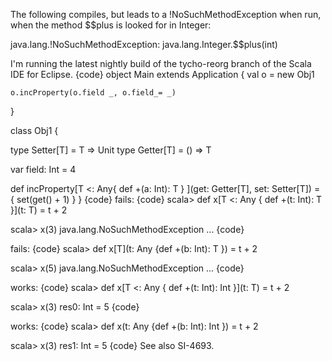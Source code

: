 The following compiles, but leads to a !NoSuchMethodException when run, when the method $$plus is looked for in Integer:

 java.lang.!NoSuchMethodException: java.lang.Integer.$$plus(int)

I'm running the latest nightly build of the tycho-reorg branch of the Scala IDE for Eclipse.
{code}
object Main extends Application {
    val o = new Obj1
    
    o.incProperty(o.field _, o.field_= _)
    
}

class Obj1 {

  type Setter[T] = T => Unit
  type Getter[T] = () => T

  var field: Int = 4

  def incProperty[T <: Any{ def +(a: Int): T } ](get: Getter[T], set: Setter[T]) = {
  	set(get() + 1)
  }
}
{code}
fails:
{code}
scala> def x[T <: Any { def +(t: Int): T }](t: T) = t + 2

scala> x(3)
java.lang.NoSuchMethodException ...
{code}

fails:
{code}
scala> def x[T](t: Any {def +(b: Int): T }) = t + 2

scala> x(5)
java.lang.NoSuchMethodException ...
{code}

works:
{code}
scala> def x[T <: Any { def +(t: Int): Int }](t: T) = t + 2

scala> x(3)
res0: Int = 5
{code}

works:
{code}
scala> def x(t: Any {def +(b: Int): Int }) = t + 2

scala> x(3)
res1: Int = 5
{code}
See also SI-4693.
